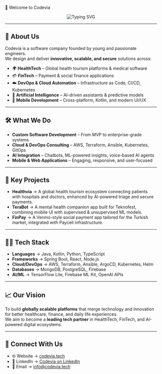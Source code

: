 👋 Welcome to Codevia  

<p align="center"> 
  <img src="https://readme-typing-svg.herokuapp.com?font=Fira+Code&size=22&pause=1000&color=36BCF7&center=true&vCenter=true&width=550&lines=Innovative+Software+Solutions;Cloud+%7C+DevOps+%7C+AI;Health+Tech+%7C+FinTech+%7C+Mobile+Apps" alt="Typing SVG" /> 
</p>

---

## 🚀 About Us  

Codevia is a software company founded by young and passionate engineers.  
We design and deliver **innovative, scalable, and secure** solutions across:  

- 🌍 **HealthTech** – Global health tourism platforms & medical software  
- 💳 **FinTech** – Payment & social finance applications  
- ☁️ **DevOps & Cloud Automation** – Infrastructure as Code, CI/CD, Kubernetes  
- 🤖 **Artificial Intelligence** – AI-driven assistants & predictive models  
- 📱 **Mobile Development** – Cross-platform, Kotlin, and modern UI/UX  

---

## 🛠️ What We Do  

- **Custom Software Development** – From MVP to enterprise-grade systems  
- **Cloud & DevOps Consulting** – AWS, Terraform, Ansible, Kubernetes, GitOps  
- **AI Integration** – Chatbots, ML-powered insights, voice-based AI agents  
- **Mobile & Web Applications** – Engaging, responsive, and user-focused  

---

## 🌟 Key Projects  

- **Healthvia** → A global health tourism ecosystem connecting patients with hospitals and doctors, enhanced by AI-powered triage and secure payments.  
- **TeraBot** → A mental health companion app built for Teknofest, combining mobile UI with supervised & unsupervised ML models.  
- **FinPay** → A Venmo-style social payment app tailored for the Turkish market, integrated with Paycell infrastructure.  

---

## 👨‍💻 Tech Stack  

- **Languages** → Java, Kotlin, Python, TypeScript  
- **Frameworks** → Spring Boot, React, Node.js  
- **Cloud/DevOps** → AWS, Terraform, Ansible, ArgoCD, Kubernetes, Helm  
- **Databases** → MongoDB, PostgreSQL, Firebase  
- **AI/ML** → TensorFlow Lite, Firebase ML Kit, OpenAI APIs  

---

## 📈 Our Vision  

To build **globally scalable platforms** that merge technology and innovation for better healthcare, finance, and daily life experiences.  
We aim to become a **leading tech partner** in HealthTech, FinTech, and AI-powered digital ecosystems.  

---

## 🤝 Connect With Us  

- 🌐 Website → [codevia.tech](https://codevia.tech)  
- 💼 LinkedIn → [Codevia on LinkedIn](https://www.linkedin.com/company/codeviatech/)  
- 📧 Email → [info@codevia.tech](mailto:info@codevia.tech)  
